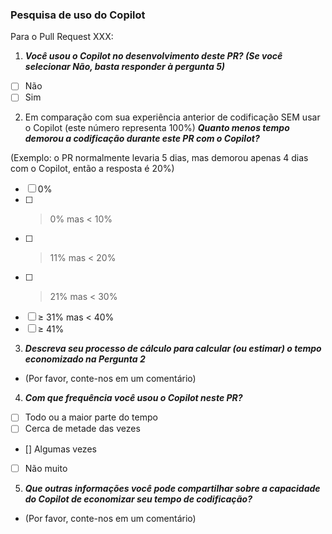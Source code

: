 ### Pesquisa de uso do Copilot

Para o Pull Request XXX:

1. ***Você usou o Copilot no desenvolvimento deste PR? (Se você selecionar Não, basta responder à pergunta 5)***
- [ ] Não
- [ ] Sim

2. Em comparação com sua experiência anterior de codificação SEM usar o Copilot (este número representa 100%) ***Quanto menos tempo demorou a codificação durante este PR com o Copilot?***
   
(Exemplo: o PR normalmente levaria 5 dias, mas demorou apenas 4 dias com o Copilot, então a resposta é 20%)
- [ ] 0%
- [ ] > 0% mas < 10%
- [ ] > 11% mas < 20%
- [ ] > 21% mas < 30%
- [ ] ≥ 31% mas < 40%
- [ ] ≥ 41%

3. ***Descreva seu processo de cálculo para calcular (ou estimar) o tempo economizado na Pergunta 2***

- (Por favor, conte-nos em um comentário)

4. ***Com que frequência você usou o Copilot neste PR?***
- [ ] Todo ou a maior parte do tempo
- [ ] Cerca de metade das vezes
- [] Algumas vezes
- [ ] Não muito

5. ***Que outras informações você pode compartilhar sobre a capacidade do Copilot de economizar seu tempo de codificação?***

- (Por favor, conte-nos em um comentário)